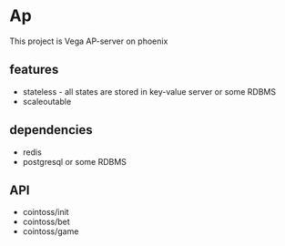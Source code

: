 # Ap

This project is Vega AP-server on phoenix


## features

 * stateless - all states are stored in key-value server or some RDBMS
 * scaleoutable

## dependencies

 * redis
 * postgresql or some RDBMS

## API

* cointoss/init
* cointoss/bet
* cointoss/game


